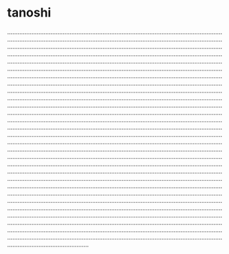 # tanoshi

...........................................................................................................................................................................................................................................................................................................................................................................................................................................................................................................................................................................................................................................................................................................................................................................................................................................................................................................................................................................................................................................................................................................................................................................................................................................................................................................................................................................................................................................................................................................................................................................................................................................................................................................................................................................................................................................................................................................................................................................................................................................................................................................................................................................................................................................................................................................................................................................................................................................................................................................................................................................................................................................................................................................................................................................................................................................................................................................................................................................................................................................................................................................................................................................................................................................................................................................................................................................................................................................................................................................................................................................................................................................................................................................................................................................................